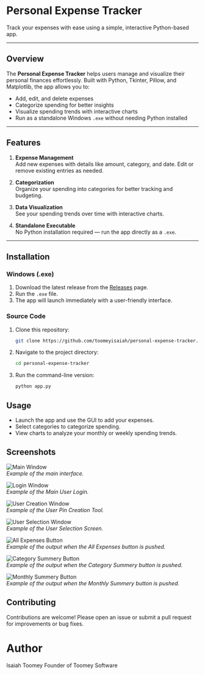 # Personal Expense Tracker

Track your expenses with ease using a simple, interactive Python-based app.

---

## Overview

The **Personal Expense Tracker** helps users manage and visualize their personal finances effortlessly. Built with Python, Tkinter, Pillow, and Matplotlib, the app allows you to:

- Add, edit, and delete expenses
- Categorize spending for better insights
- Visualize spending trends with interactive charts
- Run as a standalone Windows `.exe` without needing Python installed

---

## Features

1. **Expense Management**  
   Add new expenses with details like amount, category, and date. Edit or remove existing entries as needed.

2. **Categorization**  
   Organize your spending into categories for better tracking and budgeting.

3. **Data Visualization**  
   See your spending trends over time with interactive charts.

4. **Standalone Executable**  
   No Python installation required — run the app directly as a `.exe`.

---

## Installation

### Windows (.exe)
1. Download the latest release from the [Releases](https://github.com/toomeyisaiah/Personal-Expense-Tracker/releases) page.
2. Run the `.exe` file.
3. The app will launch immediately with a user-friendly interface.

### Source Code
1. Clone this repository:
   ```bash
   git clone https://github.com/toomeyisaiah/personal-expense-tracker.git
2. Navigate to the project directory:
    ```bash
    cd personal-expense-tracker
3. Run the command-line version:
    ```bash
    python app.py

    
## Usage

- Launch the app and use the GUI to add your expenses.  
- Select categories to categorize spending.  
- View charts to analyze your monthly or weekly spending trends.  

## Screenshots

![Main Window](screenshots/MainWindow.png)  
*Example of the main interface.*

![Login Window](screenshots/UserLogin.png)  
*Example of the Main User Login.*

![User Creation Window](screenshots/UserPinCreation.png)  
*Example of the User Pin Creation Tool.*

![User Selection Window](screenshots/UserSelection.png)  
*Example of the User Selection Screen.*

![All Expenses Button](screenshots/AllExpenses.png)  
*Example of the output when the All Expenses button is pushed.*

![Category Summery Button](screenshots/CategorySummery.png)  
*Example of the output when the Category Summery button is pushed.*

![Monthly Summery Button](screenshots/MonthlySummery.png)  
*Example of the output when the Monthly Summery button is pushed.*

## Contributing

Contributions are welcome! Please open an issue or submit a pull request for improvements or bug fixes.


# Author

Isaiah Toomey
Founder of Toomey Software
